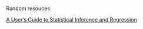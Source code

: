 

Random resouces



[A User’s Guide to Statistical Inference and Regression](https://mattblackwell.github.io/gov2002-book/)
